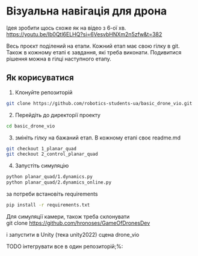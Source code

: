 # Візуальна навігація для дрона
Ідея зробити щось схоже як на відео з 6-ої хв.  https://youtu.be/Ib0Qtl6ELHQ?si=6VesvbHNXm2n5zfw&t=382 

Весь проєкт поділений на етапи. Кожний етап має свою гілку в git.
Також в кожному етапі є завдання, які треба виконати.
Подивитися рішення можна в гілці наступного етапу.


## Як корисуватися
1. Клонуйте репозиторій
```bash
git clone https://github.com/robotics-students-ua/basic_drone_vio.git
```
2. Перейдіть до директорії проекту
```bash
cd basic_drone_vio
```
3. змініть гілку на бажаний етап. В кожному етапі своє readme.md
```bash
git checkout 1_planar_quad
git checkout 2_control_planar_quad
```
4. Запустіть симуляцію
```bash
python planar_quad/1.dynamics.py
python planar_quad/2.dynamics_online.py
```
за потреби встановіть requirements
```bash
pip install -r requirements.txt
```




Для симуляції камери, також треба склонувати  
git clone https://github.com/hronoses/GameOfDronesDev

і запустити в Unity (тека unity2022) сцена drone_vio

TODO інтегрувати все в один репозиторій;%: